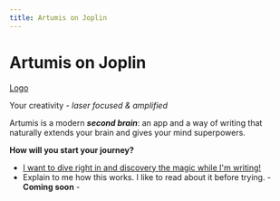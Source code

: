 ```yaml
---
title: Artumis on Joplin
---
```


# Artumis on Joplin
[Logo](../_resources/elegant_owl_side_light_transparent_logo_only.png) 
  
Your creativity - *laser focused & amplified*  
  
Artumis is a modern ***second brain***: an app and a way of writing that naturally extends your brain and gives your mind superpowers.  
  
**How will you start your journey?**
* [I want to dive right in and discovery the magic while I'm writing!](./install_guide_artumis_on_joplin.md)
* Explain to me how this works. I like to read about it before trying. - **Coming soon** -

